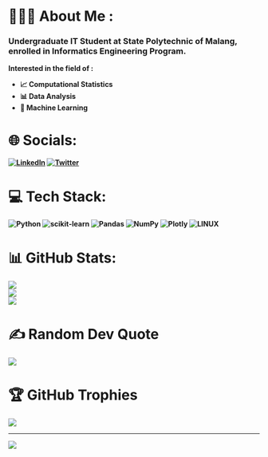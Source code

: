# 👨🏽‍💻 About Me :
### Undergraduate IT Student at <b>State Polytechnic of Malang</b>, enrolled in <b>Informatics Engineering Program</b>.<br>

<b>Interested in the field of :</br>
<ul>
  <li><b>📈 Computational Statistics</b></li>
  <li><b>📊 Data Analysis</b></li>
  <li><b>🤖 Machine Learning</b></li>
</ul>

# 🌐 Socials:
[![LinkedIn](https://img.shields.io/badge/LinkedIn-%230077B5.svg?logo=linkedin&logoColor=white)](https://linkedin.com/in/andidprastyo) [![Twitter](https://img.shields.io/badge/Twitter-%231DA1F2.svg?logo=Twitter&logoColor=white)](https://twitter.com/andidprastyo) 

# 💻 Tech Stack:
![Python](https://img.shields.io/badge/python-3670A0?style=for-the-badge&logo=python&logoColor=ffdd54) ![scikit-learn](https://img.shields.io/badge/scikit--learn-%23F7931E.svg?style=for-the-badge&logo=scikit-learn&logoColor=white) ![Pandas](https://img.shields.io/badge/pandas-%23150458.svg?style=for-the-badge&logo=pandas&logoColor=white) ![NumPy](https://img.shields.io/badge/numpy-%23013243.svg?style=for-the-badge&logo=numpy&logoColor=white) ![Plotly](https://img.shields.io/badge/Plotly-%233F4F75.svg?style=for-the-badge&logo=plotly&logoColor=white) ![LINUX](https://img.shields.io/badge/Linux-FCC624?style=for-the-badge&logo=linux&logoColor=black)

# 📊 GitHub Stats:
![](https://github-readme-stats.vercel.app/api?username=andidprastyo&theme=radical&hide_border=false&include_all_commits=true&count_private=true)<br/>
![](https://github-readme-streak-stats.herokuapp.com/?user=andidprastyo&theme=radical&hide_border=false)<br/>
![](https://github-readme-stats.vercel.app/api/top-langs/?username=andidprastyo&theme=radical&hide_border=false&include_all_commits=true&count_private=true&layout=compact)

# ✍️ Random Dev Quote
![](https://quotes-github-readme.vercel.app/api?type=horizontal&theme=radical)

# 🏆 GitHub Trophies
![](https://github-profile-trophy.vercel.app/?username=andidprastyo&theme=radical&no-frame=false&no-bg=false&margin-w=4)

---
[![](https://visitcount.itsvg.in/api?id=andidprastyo&icon=5&color=10)](https://visitcount.itsvg.in)

<!-- Proudly created with GPRM ( https://gprm.itsvg.in ) -->
